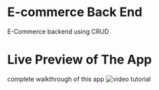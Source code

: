 # E-commerce Back End 

E-Commerce backend using CRUD

# Live Preview of The App

complete walkthrough of this app ![video tutorial](asset/Commerce.gif)

